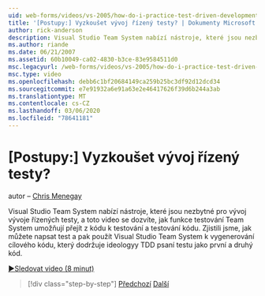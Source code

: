 ```yaml
---
uid: web-forms/videos/vs-2005/how-do-i-practice-test-driven-development
title: '[Postupy:] Vyzkoušet vývoj řízený testy? | Dokumenty Microsoft'
author: rick-anderson
description: Visual Studio Team System nabízí nástroje, které jsou nezbytné pro vývoj vývoje řízených testy, a toto video se dozvíte, jak funkce testování v Team System...
ms.author: riande
ms.date: 06/21/2007
ms.assetid: 60b10049-ca02-4830-b3ce-83e9584511d0
msc.legacyurl: /web-forms/videos/vs-2005/how-do-i-practice-test-driven-development
msc.type: video
ms.openlocfilehash: debb6c1bf20684149ca259b25bc3df92d12dcd34
ms.sourcegitcommit: e7e91932a6e91a63e2e46417626f39d6b244a3ab
ms.translationtype: MT
ms.contentlocale: cs-CZ
ms.lasthandoff: 03/06/2020
ms.locfileid: "78641181"
---
```

# <a name="how-do-i-practice-test-driven-development"></a>[Postupy:] Vyzkoušet vývoj řízený testy?

autor – [Chris Menegay](https://twitter.com/CMenegay)

Visual Studio Team System nabízí nástroje, které jsou nezbytné pro vývoj vývoje řízených testy, a toto video se dozvíte, jak funkce testování Team System umožňují přejít z kódu k testování a testování kódu. Zjistili jsme, jak můžete napsat test a pak použít Visual Studio Team System k vygenerování cílového kódu, který dodržuje ideologyy TDD psaní testu jako první a druhý kód.

[&#9654;Sledovat video (8 minut)](https://channel9.msdn.com/Blogs/ASP-NET-Site-Videos/how-do-i-practice-test-driven-development)

> [!div class="step-by-step"]
> [Předchozí](how-do-i-write-code-more-quickly-with-unit-tests.md)
> [Další](how-do-i-load-test-a-web-application.md)

